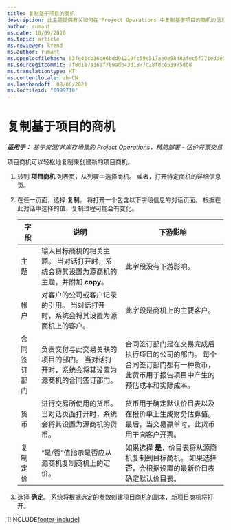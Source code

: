 ```yaml
---
title: 复制基于项目的商机
description: 此主题提供有关如何在 Project Operations 中复制基于项目的商机的信息。
author: rumant
ms.date: 10/09/2020
ms.topic: article
ms.reviewer: kfend
ms.author: rumant
ms.openlocfilehash: 83fe41cb16be6bdd91219fc59e517ae0e5848afec5f771edde575bb5c24f9865
ms.sourcegitcommit: 7f8d1e7a16af769adb43d1877c28fdce53975db8
ms.translationtype: HT
ms.contentlocale: zh-CN
ms.lasthandoff: 08/06/2021
ms.locfileid: "6999710"
---
```

# <a name="copy-project-based-opportunities"></a>复制基于项目的商机

_**适用于：** 基于资源/非库存场景的 Project Operations，精简部署 - 估价开票交易_


项目商机可以轻松地复制来创建新的项目商机。 

1. 转到 **项目商机** 列表页，从列表中选择商机。 或者，打开特定商机的详细信息页。 
2. 在任一页面，选择 **复制**。 将打开一个包含以下字段信息的对话页面。 根据在此对话中选择的值，复制过程可能会有变化。

    | **字段** | **说明** | **下游影响** |
    | --- | --- | --- |
    | 主题 | 输入目标商机的相关主题。 当对话打开时，系统会将其设置为源商机的主题，并附加 **copy**。 | 此字段没有下游影响。 |
    | 帐户​​ | 对客户的公司或客户记录的引用。 当对话打开时，系统会将其设置为源商机上的客户。 | 此字段是商机上的主要客户。 |
    | 合同签订部门 | 负责交付与此交易关联的项目的部门。 当对话打开时，系统会将其设置为源商机的合同签订部门。 | 合同签订部门是在交易完成后执行项目的公司的部门。 每个合同签订部门都有一种货币，此货币用于报告项目中产生的预估成本和实际成本。 |
    | 货币 | 进行交易所使用的货币。 当对话页面打开时，系统会将其设置为源商机的货币。 | 货币用于确定默认价目表以及在报价单上生成财务估算值。 最后，当交易赢单时，此货币用于向客户开票。 |
    | 复制定价 | “是/否”值指示是否应从源商机复制商机上的定价。 | 如果选择 **是**，价目表将从源商机复制到目标商机。 如果选择 **否**，会根据设置的最新价目表确定默认价目表。 |

3. 选择 **确定**。 系统将根据选定的参数创建项目商机的副本，新项目商机将打开。


[!INCLUDE[footer-include](../includes/footer-banner.md)]